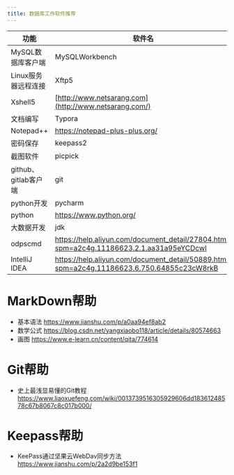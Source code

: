 ```yaml
---
title: 数据库工作软件推荐
---
```



| **功能**             | **软件名**                                                   | **帮助链接**                                          |
| -------------------- | ------------------------------------------------------------ | ----------------------------------------------------- |
| MySQL数据库客户端    | MySQLWorkbench                                               | <http://mysql.com/products/workbench/>                |
| Linux服务器远程连接  | Xftp5                                                        | [http://www.netsarang.com](http://www.netsarang.com/) |
| Xshell5              | [http://www.netsarang.com](http://www.netsarang.com/)        |                                                       |
| 文档编写             | Typora                                                       | <https://www.typora.io/>                              |
| Notepad++            | <https://notepad-plus-plus.org/>                             |                                                       |
| 密码保存             | keepass2                                                     | <https://keepass.info/download.html>                  |
| 截图软件             | picpick                                                      | <https://picpick.app/zh/>                             |
| github、gitlab客户端 | git                                                          | <https://gitforwindows.org/>                          |
| python开发           | pycharm                                                      | <http://www.jetbrains.com/pycharm/>                   |
| python               | <https://www.python.org/>                                    |                                                       |
| 大数据开发           | jdk                                                          | <https://www.java.com/zh_CN/>                         |
| odpscmd              | <https://help.aliyun.com/document_detail/27804.html?spm=a2c4g.11186623.2.1.aa31a95eYCDcwI> |                                                       |
| IntelliJ IDEA        | <https://help.aliyun.com/document_detail/50889.html?spm=a2c4g.11186623.6.750.64855c23cW8rkB> |                                                       |

# MarkDown帮助

- 基本语法 <https://www.jianshu.com/p/a0aa94ef8ab2>
- 数学公式 <https://blog.csdn.net/yangxiaobo118/article/details/80574663>
- 画图 <https://www.e-learn.cn/content/qita/774614>

# Git帮助

- 史上最浅显易懂的Git教程 <https://www.liaoxuefeng.com/wiki/0013739516305929606dd18361248578c67b8067c8c017b000/>

# Keepass帮助

- KeePass通过坚果云WebDav同步方法 <https://www.jianshu.com/p/2a2d9be153f1>



